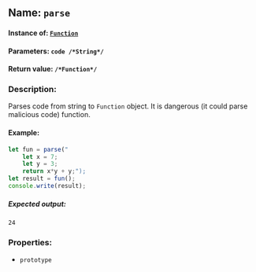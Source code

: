 ## Name: `parse`

#### Instance of: [`Function`](Function.md)

#### Parameters: `code /*String*/`

#### Return value: `/*Function*/`

### Description:

Parses code from string to `Function` object. It is dangerous
(it could parse malicious code) function.

#### Example:

```js
let fun = parse("
    let x = 7;
    let y = 3;
    return x*y + y;");
let result = fun();
console.write(result);
```

##### Expected output:

```
24
```

### Properties:

- `prototype`


